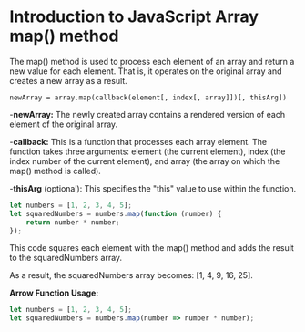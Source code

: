 # Introduction to JavaScript Array map() method
The map() method is used to process each element of an array and return a new value for each element. That is, it operates on the original array and creates a new array as a result.

`newArray = array.map(callback(element[, index[, array]])[, thisArg])`

-**newArray:** The newly created array contains a rendered version of each element of the original array.

-**callback:** This is a function that processes each array element. The function takes three arguments: element (the current element), index (the index number of the current element), and array (the array on which the map() method is called).

-**thisArg** (optional): This specifies the "this" value to use within the function.
```javascript
let numbers = [1, 2, 3, 4, 5];
let squaredNumbers = numbers.map(function (number) {
    return number * number;
});
```
This code squares each element with the map() method and adds the result to the squaredNumbers array. 

As a result, the squaredNumbers array becomes: [1, 4, 9, 16, 25].

**Arrow Function Usage:**
```javascript
let numbers = [1, 2, 3, 4, 5];
let squaredNumbers = numbers.map(number => number * number);
```


























